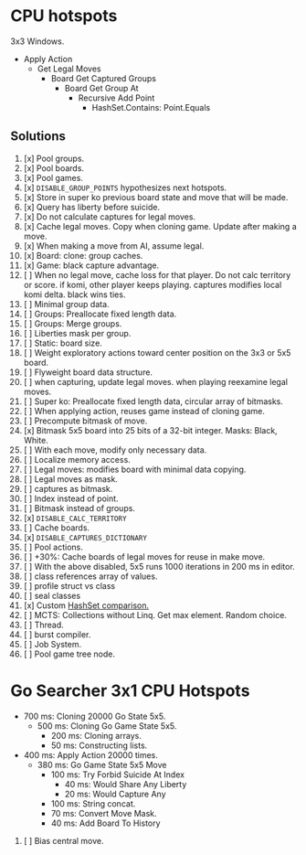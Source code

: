 # CPU hotspots

3x3 Windows.

- Apply Action
    - Get Legal Moves
        - Board Get Captured Groups
            - Board Get Group At
                - Recursive Add Point
                    - HashSet.Contains: Point.Equals

## Solutions

1. [x] Pool groups.
1. [x] Pool boards.
1. [x] Pool games.
1. [x] `DISABLE_GROUP_POINTS` hypothesizes next hotspots.
1. [x] Store in super ko previous board state and move that will be made.
1. [x] Query has liberty before suicide.
1. [x] Do not calculate captures for legal moves.
1. [x] Cache legal moves. Copy when cloning game. Update after making a move.
1. [x] When making a move from AI, assume legal.
1. [x] Board: clone: group caches.
1. [x] Game: black capture advantage.
1. [ ] When no legal move, cache loss for that player. Do not calc territory or score. if komi, other player keeps playing. captures modifies local komi delta. black wins ties.
1. [ ] Minimal group data.
1. [ ] Groups: Preallocate fixed length data.
1. [ ] Groups: Merge groups.
1. [ ] Liberties mask per group.
1. [ ] Static: board size.
1. [ ] Weight exploratory actions toward center position on the 3x3 or 5x5 board.
1. [ ] Flyweight board data structure.
1. [ ] when capturing, update legal moves. when playing reexamine legal moves.
1. [ ] Super ko: Preallocate fixed length data, circular array of bitmasks.
1. [ ] When applying action, reuses game instead of cloning game.
1. [ ] Precompute bitmask of move.
1. [x] Bitmask 5x5 board into 25 bits of a 32-bit integer. Masks: Black, White.
1. [ ] With each move, modify only necessary data.
1. [ ] Localize memory access.
1. [ ] Legal moves: modifies board with minimal data copying.
1. [ ] Legal moves as mask.
1. [ ] captures as bitmask.
1. [ ] Index instead of point.
1. [ ] Bitmask instead of groups.
1. [x] `DISABLE_CALC_TERRITORY`
1. [ ] Cache boards.
1. [x] `DISABLE_CAPTURES_DICTIONARY`
1. [ ] Pool actions.
1. [ ] +30%: Cache boards of legal moves for reuse in make move.
1. [ ] With the above disabled, 5x5 runs 1000 iterations in 200 ms in editor.
1. [ ] class references array of values.
1. [ ] profile struct vs class
1. [ ] seal classes
1. [x] Custom [HashSet comparison.](https://www.codeproject.com/Articles/1280633/Creating-a-Faster-HashSet-for-NET)
1. [ ] MCTS: Collections without Linq. Get max element. Random choice.
1. [ ] Thread.
1. [ ] burst compiler.
1. [ ] Job System.
1. [ ] Pool game tree node.

# Go Searcher 3x1 CPU Hotspots

- 700 ms: Cloning 20000 Go State 5x5.
    - 500 ms: Cloning Go Game State 5x5.
        - 200 ms: Cloning arrays.
        - 50 ms: Constructing lists.
- 400 ms: Apply Action 20000 times.
    - 380 ms: Go Game State 5x5 Move
        - 100 ms: Try Forbid Suicide At Index
            - 40 ms: Would Share Any Liberty
            - 20 ms: Would Capture Any
        - 100 ms: String concat.
        - 70 ms: Convert Move Mask.
        - 40 ms: Add Board To History

1. [ ] Bias central move.
